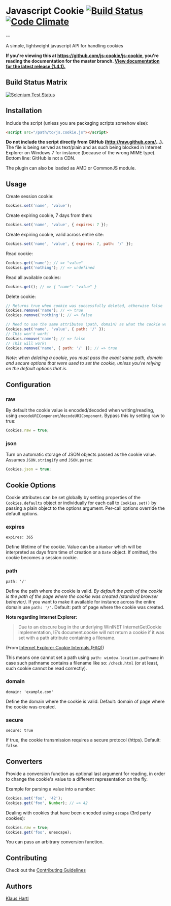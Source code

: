# Javascript Cookie [![Build Status](https://travis-ci.org/js-cookie/js-cookie.png?branch=master)](https://travis-ci.org/js-cookie/js-cookie) [![Code Climate](https://codeclimate.com/github/js-cookie/js-cookie.png)](https://codeclimate.com/github/js-cookie/js-cookie)

--

A simple, lightweight javascript API for handling cookies

**If you're viewing this at https://github.com/js-cookie/js-cookie, you're reading the documentation for the master branch.
[View documentation for the latest release (1.4.1).](https://github.com/carhartl/jquery-cookie/tree/v1.4.1)**

## Build Status Matrix

[![Selenium Test Status](https://saucelabs.com/browser-matrix/js-cookie.svg)](https://saucelabs.com/u/js-cookie)

## Installation

Include the script (unless you are packaging scripts somehow else):

```html
<script src="/path/to/js.cookie.js"></script>
```

**Do not include the script directly from GitHub (http://raw.github.com/...).** The file is being served as text/plain and as such being blocked
in Internet Explorer on Windows 7 for instance (because of the wrong MIME type). Bottom line: GitHub is not a CDN.

The plugin can also be loaded as AMD or CommonJS module.

## Usage

Create session cookie:

```javascript
Cookies.set('name', 'value');
```

Create expiring cookie, 7 days from then:

```javascript
Cookies.set('name', 'value', { expires: 7 });
```

Create expiring cookie, valid across entire site:

```javascript
Cookies.set('name', 'value', { expires: 7, path: '/' });
```

Read cookie:

```javascript
Cookies.get('name'); // => "value"
Cookies.get('nothing'); // => undefined
```

Read all available cookies:

```javascript
Cookies.get(); // => { "name": "value" }
```

Delete cookie:

```javascript
// Returns true when cookie was successfully deleted, otherwise false
Cookies.remove('name'); // => true
Cookies.remove('nothing'); // => false

// Need to use the same attributes (path, domain) as what the cookie was written with
Cookies.set('name', 'value', { path: '/' });
// This won't work!
Cookies.remove('name'); // => false
// This will work!
Cookies.remove('name', { path: '/' }); // => true
```

*Note: when deleting a cookie, you must pass the exact same path, domain and secure options that were used to set the cookie, unless you're relying on the default options that is.*

## Configuration

### raw

By default the cookie value is encoded/decoded when writing/reading, using `encodeURIComponent`/`decodeURIComponent`. Bypass this by setting raw to true:

```javascript
Cookies.raw = true;
```

### json

Turn on automatic storage of JSON objects passed as the cookie value. Assumes `JSON.stringify` and `JSON.parse`:

```javascript
Cookies.json = true;
```

## Cookie Options

Cookie attributes can be set globally by setting properties of the `Cookies.defaults` object or individually for each call to `Cookies.set()` by passing a plain object to the options argument. Per-call options override the default options.

### expires

    expires: 365

Define lifetime of the cookie. Value can be a `Number` which will be interpreted as days from time of creation or a `Date` object. If omitted, the cookie becomes a session cookie.

### path

    path: '/'

Define the path where the cookie is valid. *By default the path of the cookie is the path of the page where the cookie was created (standard browser behavior).* If you want to make it available for instance across the entire domain use `path: '/'`. Default: path of page where the cookie was created.

**Note regarding Internet Explorer:**

> Due to an obscure bug in the underlying WinINET InternetGetCookie implementation, IE’s document.cookie will not return a cookie if it was set with a path attribute containing a filename.

(From [Internet Explorer Cookie Internals (FAQ)](http://blogs.msdn.com/b/ieinternals/archive/2009/08/20/wininet-ie-cookie-internals-faq.aspx))

This means one cannot set a path using `path: window.location.pathname` in case such pathname contains a filename like so: `/check.html` (or at least, such cookie cannot be read correctly).

### domain

    domain: 'example.com'

Define the domain where the cookie is valid. Default: domain of page where the cookie was created.

### secure

    secure: true

If true, the cookie transmission requires a secure protocol (https). Default: `false`.

## Converters

Provide a conversion function as optional last argument for reading, in order to change the cookie's value
to a different representation on the fly.

Example for parsing a value into a number:

```javascript
Cookies.set('foo', '42');
Cookies.get('foo', Number); // => 42
```

Dealing with cookies that have been encoded using `escape` (3rd party cookies):

```javascript
Cookies.raw = true;
Cookies.get('foo', unescape);
```

You can pass an arbitrary conversion function.

## Contributing

Check out the [Contributing Guidelines](CONTRIBUTING.md)

## Authors

[Klaus Hartl](https://github.com/carhartl)
